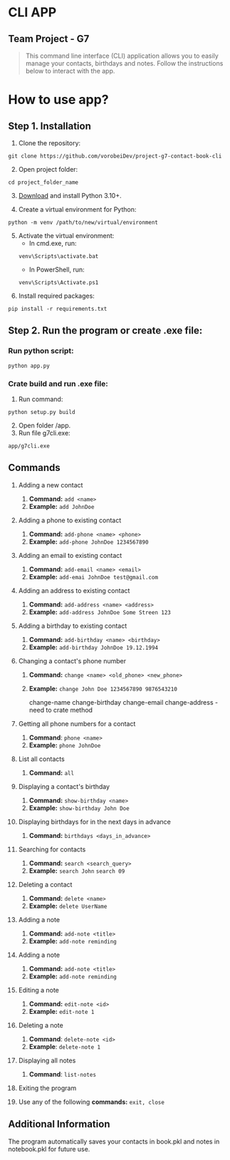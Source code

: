 # CLI APP
## Team Project - G7

> This command line interface (CLI) application allows you to easily manage your contacts, birthdays and notes. Follow the instructions below to interact with the app.

# How to use app?

## Step 1. Installation
1. Clone the repository:
```shell
git clone https://github.com/vorobeiDev/project-g7-contact-book-cli
```
2. Open project folder:
```
cd project_folder_name
```
3. [Download](https://www.python.org/downloads/) and install Python 3.10+.

4. Create a virtual environment for Python:
```shell
python -m venv /path/to/new/virtual/environment
```

5. Activate the virtual environment:
   - In cmd.exe, run:
    ```shell
    venv\Scripts\activate.bat
    ```
   - In PowerShell, run:
   ```shell
   venv\Scripts\Activate.ps1
   ```
6. Install required packages:
```shell
pip install -r requirements.txt
```

## Step 2. Run the program or create .exe file:

### Run python script:
   ```shell
   python app.py
   ```

### Crate build and run .exe file:
1. Run command:
```shell
python setup.py build
```
2. Open folder /app.
3. Run file g7cli.exe:
```shell
app/g7cli.exe
```

## Commands
1. Adding a new contact
   1. **Command:** `add <name>`
   2. **Example:** `add JohnDoe`
2. Adding a phone to existing contact
   1. **Command:** `add-phone <name> <phone>`
   2. **Example:** `add-phone JohnDoe 1234567890`
3. Adding an email to existing contact
   1. **Command:** `add-email <name> <email>`
   2. **Example:** `add-emai JohnDoe test@gmail.com`
4. Adding an address to existing contact
   1. **Command:** `add-address <name> <address>`
   2. **Example:** `add-address JohnDoe Some Streen 123`
5. Adding a birthday to existing contact
   1. **Command:** `add-birthday <name> <birthday>`
   2. **Example:** `add-birthday JohnDoe 19.12.1994`
6. Changing a contact's phone number
   1. **Command:** `change <name> <old_phone> <new_phone>`
   2. **Example:** `change John Doe 1234567890 9876543210`
   

      change-name
      change-birthday
      change-email
      change-address - need to crate method
 
7. Getting all phone numbers for a contact
   1. **Command**: `phone <name>`
   2. **Example:** `phone JohnDoe`
8. List all contacts
   1. **Command:** `all`
10. Displaying a contact's birthday
    1. **Command:** `show-birthday <name>`
    2. **Example:** `show-birthday John Doe`
11. Displaying birthdays for in the next days in advance
    1. **Command:** `birthdays <days_in_advance>`
12. Searching for contacts
    1. **Command:** `search <search_query>`
    2. **Example:** `search John` `search 09`
13. Deleting a contact
    1. **Command:** `delete <name>`
    2. **Example:** `delete UserName`
14. Adding a note
    1. **Command:** `add-note <title>`
    2. **Example:** `add-note reminding`
15. Adding a note
    1. **Command:** `add-note <title>`
    2. **Example:** `add-note reminding`
16. Editing a note
    1. **Command:** `edit-note <id>`
    2. **Example:** `edit-note 1`
17. Deleting a note
    1. **Command**: `delete-note <id>`
    2. **Example**: `delete-note 1`
18. Displaying all notes
    1. **Command**: `list-notes`
19. Exiting the program
20. Use any of the following **commands:** `exit, close`

## Additional Information
The program automatically saves your contacts in book.pkl and notes in notebook.pkl for future use.
